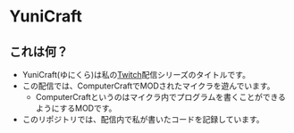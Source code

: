 # YuniCraft

## これは何？

- YuniCraft(ゆにくら)は私の[Twitch](https://www.twitch.com/yuniruyuni)配信シリーズのタイトルです。
- この配信では、ComputerCraftでMODされたマイクラを遊んでいます。
  - ComputerCraftというのはマイクラ内でプログラムを書くことができるようにするMODです。
- このリポジトリでは、配信内で私が書いたコードを記録しています。
